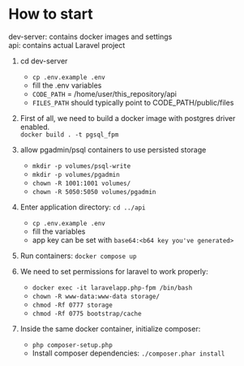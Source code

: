 # How to start

dev-server: contains docker images and settings  
api: contains actual Laravel project

1. cd dev-server  
    * `cp .env.example .env`  
    * fill the .env variables    
    * `CODE_PATH` = /home/user/this_repository/api  
    * `FILES_PATH` should typically point to CODE_PATH/public/files  

2. First of all, we need to build a docker image with postgres driver enabled.  
`docker build . -t pgsql_fpm`

3. allow pgadmin/psql containers to use persisted storage  
    * `mkdir -p volumes/psql-write`  
    * `mkdir -p volumes/pgadmin`  
    * `chown -R 1001:1001 volumes/`  
    * `chown -R 5050:5050 volumes/pgadmin` 
4. Enter application directory: `cd ../api`  
    * `cp .env.example .env`  
    * fill the variables  
    * app key can be set with `base64:<b64 key you've generated>`  
5. Run containers: `docker compose up`  
6. We need to set permissions for laravel to work properly:  
    * `docker exec -it laravelapp.php-fpm /bin/bash`  
    * `chown -R www-data:www-data storage/`  
    * `chmod -Rf 0777 storage`  
    * `chmod -Rf 0775 bootstrap/cache`  
7. Inside the same docker container, initialize composer:
    * `php composer-setup.php`
    * Install composer dependencies: `./composer.phar install`  

